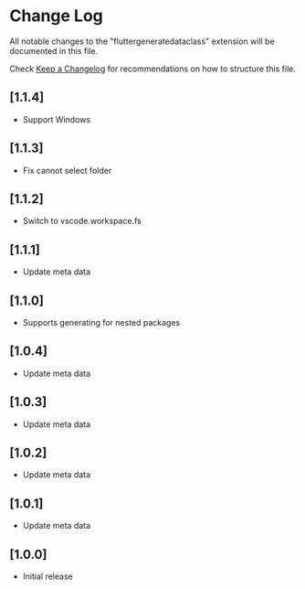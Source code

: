 # Change Log

All notable changes to the "fluttergeneratedataclass" extension will be documented in this file.

Check [Keep a Changelog](http://keepachangelog.com/) for recommendations on how to structure this file.

## [1.1.4]
 - Support Windows

## [1.1.3]
 - Fix cannot select folder

## [1.1.2]
 - Switch to vscode.workspace.fs

## [1.1.1]
 - Update meta data

## [1.1.0]
 - Supports generating for nested packages

## [1.0.4]
 - Update meta data
  
## [1.0.3]
 - Update meta data

## [1.0.2]
 - Update meta data

## [1.0.1]
 - Update meta data

## [1.0.0]
- Initial release